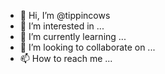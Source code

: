 - 👋 Hi, I’m @tippincows
- 👀 I’m interested in ...
- 🌱 I’m currently learning ...
- 💞️ I’m looking to collaborate on ...
- 📫 How to reach me ...

<!---
tippincows/tippincows is a ✨ special ✨ repository because its `README.md` (this file) appears on your GitHub profile.
You can click the Preview link to take a look at your changes.
--->

